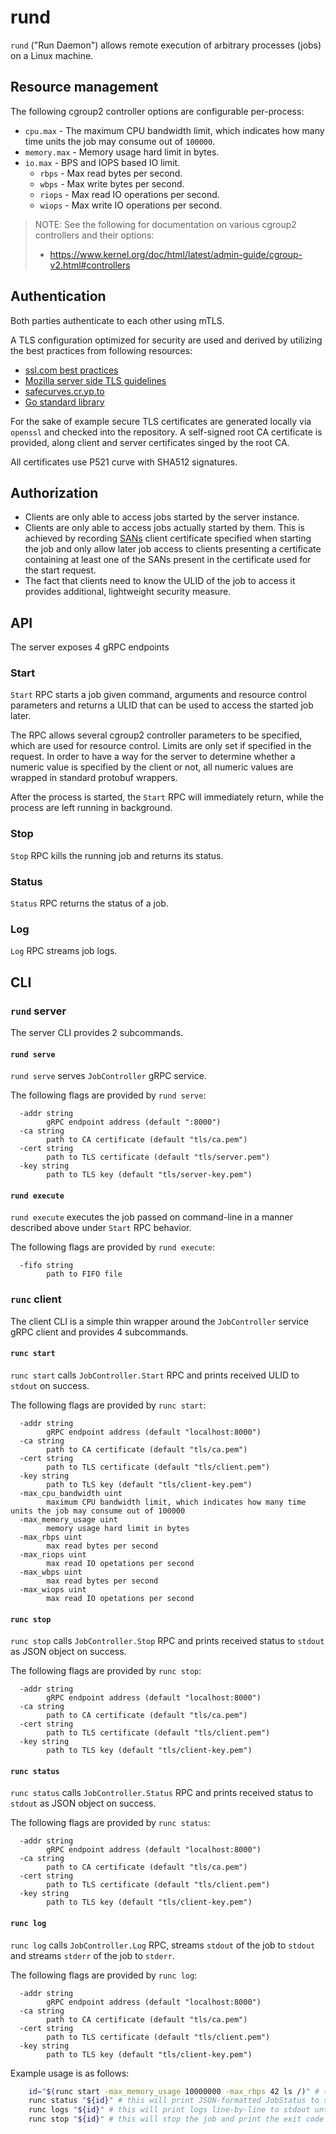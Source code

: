 # rund

`rund` ("Run Daemon") allows remote execution of arbitrary processes (jobs) on a Linux machine.

## Resource management

The following cgroup2 controller options are configurable per-process:

- `cpu.max` - The maximum CPU bandwidth limit, which indicates how many time units the job may consume out of `100000`.
- `memory.max` - Memory usage hard limit in bytes.
- `io.max` - BPS and IOPS based IO limit.
    - `rbps` - Max read bytes per second.
    - `wbps` - Max write bytes per second.
    - `riops` - Max read IO operations per second.
    - `wiops` - Max write IO operations per second.

> NOTE: See the following for documentation on various cgroup2 controllers and their options:
> - https://www.kernel.org/doc/html/latest/admin-guide/cgroup-v2.html#controllers

## Authentication

Both parties authenticate to each other using mTLS.

A TLS configuration optimized for security are used and derived by utilizing the best practices from following resources:
- [ssl.com best practices](https://www.ssl.com/guide/ssl-best-practices/)
- [Mozilla server side TLS guidelines](https://wiki.mozilla.org/Security/Server_Side_TLS)
- [safecurves.cr.yp.to](https://safecurves.cr.yp.to/)
- [Go standard library](https://github.com/golang/go/blob/23ffb5b9ae9e6e313df648d8bf6ab7b8f5ff0cf1/src/crypto/tls/common.go#L1493-L1498)

For the sake of example secure TLS certificates are generated locally via `openssl` and checked into the repository.
A self-signed root CA certificate is provided, along client and server certificates singed by the root CA.

All certificates use P521 curve with SHA512 signatures.

## Authorization

- Clients are only able to access jobs started by the server instance.
- Clients are only able to access jobs actually started by them. This is achieved by recording [SANs](https://tools.ietf.org/html/rfc5280#section-4.2.1.6) client certificate specified when starting the job and only allow later job access to clients presenting a certificate containing at least one of the SANs present in the certificate used for the start request.
- The fact that clients need to know the ULID of the job to access it provides additional, lightweight security measure.

## API

The server exposes 4 gRPC endpoints

### Start

`Start` RPC starts a job given command, arguments and resource control parameters and returns a ULID that can be used to access the started job later.

The RPC allows several cgroup2 controller parameters to be specified, which are used for resource control. Limits are only set if specified in the request. In order to have a way for the server to determine whether a numeric value is specified by the client or not, all numeric values are wrapped in standard protobuf wrappers.

After the process is started, the `Start` RPC will immediately return, while the process are left running in background.

### Stop

`Stop` RPC kills the running job and returns its status.

### Status

`Status` RPC returns the status of a job.

### Log

`Log` RPC streams job logs.

## CLI 

### `rund` server

The server CLI provides 2 subcommands.

#### `rund serve`

`rund serve` serves `JobController` gRPC service.

The following flags are provided by `rund serve`:
```
  -addr string
    	gRPC endpoint address (default ":8000")
  -ca string
    	path to CA certificate (default "tls/ca.pem")
  -cert string
    	path to TLS certificate (default "tls/server.pem")
  -key string
    	path to TLS key (default "tls/server-key.pem")
```

#### `rund execute`

`rund execute` executes the job passed on command-line in a manner described above under `Start` RPC behavior.

The following flags are provided by `rund execute`:
```
  -fifo string
    	path to FIFO file
```

### `runc` client

The client CLI is a simple thin wrapper around the `JobController` service gRPC client and provides 4 subcommands.

#### `runc start`

`runc start` calls `JobController.Start` RPC and prints received ULID to `stdout` on success.

The following flags are provided by `runc start`:
```
  -addr string
    	gRPC endpoint address (default "localhost:8000")
  -ca string
    	path to CA certificate (default "tls/ca.pem")
  -cert string
    	path to TLS certificate (default "tls/client.pem")
  -key string
    	path to TLS key (default "tls/client-key.pem")
  -max_cpu_bandwidth uint
    	maximum CPU bandwidth limit, which indicates how many time units the job may consume out of 100000
  -max_memory_usage uint
    	memory usage hard limit in bytes
  -max_rbps uint
    	max read bytes per second
  -max_riops uint
    	max read IO opetations per second
  -max_wbps uint
    	max read bytes per second
  -max_wiops uint
    	max read IO opetations per second
```

#### `runc stop`

`runc stop` calls `JobController.Stop` RPC and prints received status to `stdout` as JSON object on success.

The following flags are provided by `runc stop`:
```
  -addr string
    	gRPC endpoint address (default "localhost:8000")
  -ca string
    	path to CA certificate (default "tls/ca.pem")
  -cert string
    	path to TLS certificate (default "tls/client.pem")
  -key string
    	path to TLS key (default "tls/client-key.pem")
```

#### `runc status`

`runc status` calls `JobController.Status` RPC and prints received status to `stdout` as JSON object on success.

The following flags are provided by `runc status`:
```
  -addr string
    	gRPC endpoint address (default "localhost:8000")
  -ca string
    	path to CA certificate (default "tls/ca.pem")
  -cert string
    	path to TLS certificate (default "tls/client.pem")
  -key string
    	path to TLS key (default "tls/client-key.pem")
```

#### `runc log`

`runc log` calls `JobController.Log` RPC, streams `stdout` of the job to `stdout` and streams `stderr` of the job to `stderr`.

The following flags are provided by `runc log`:
```
  -addr string
    	gRPC endpoint address (default "localhost:8000")
  -ca string
    	path to CA certificate (default "tls/ca.pem")
  -cert string
    	path to TLS certificate (default "tls/client.pem")
  -key string
    	path to TLS key (default "tls/client-key.pem")
```

Example usage is as follows:
```bash
    id="$(runc start -max_memory_usage 10000000 -max_rbps 42 ls /)" # this will start the process and print ID to stdout
    runc status "${id}" # this will print JSON-formatted JobStatus to stdout 
    runc logs "${id}" # this will print logs line-by-line to stdout until ^C is received
    runc stop "${id}" # this will stop the job and print the exit code to stdout
```

